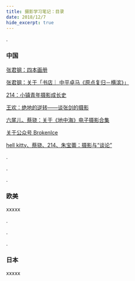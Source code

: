 ```yaml
---
title: 摄影学习笔记：目录
date: 2018/12/7
hide_excerpt: true
---
```

.
<!-- more -->
### 中国


[张君钢：四本画册](https://photonote.me/2018/12/06/0007/)

[张君钢：关于「书店｜ 中平卓马《原点复归－横滨》」](https://photonote.me/2018/12/06/0006/)

[214：小镇青年摄影成长史](https://photonote.me/2018/12/06/0005/)

[王欢：绝地的逆转——谈张剑的摄影](https://photonote.me/2018/11/01/0004/)

[六尾儿、蔡骁：关于《地中海》电子摄影合集 ​​​​](https://photonote.me/2018/01/06/0003/)

[关于公众号 BrokenIce](https://photonote.me/2017/12/28/0002/)

[hell kitty、蔡骁、214、朱宝蕾：摄影与“谈论”](https://photonote.me/2017/06/01/0001/)

.

.

.

### 欧美

xxxxx

.

.

.

### 日本

xxxxx
